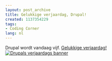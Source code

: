 ```yaml
---
layout: post_archive
title: Gelukkige verjaardag, Drupal!
created: 1137354229
tags:
- Coding Corner
lang: nl
---
```

Drupal wordt vandaag vijf. [Gelukkige verjaardag!![Drupals verjaardags banner](http://bler.webschuur.com/sites/bler.webschuur.com/files/happy-birthday.jpg)](http://drupal.org/happy-fifth-birthday)<br />

